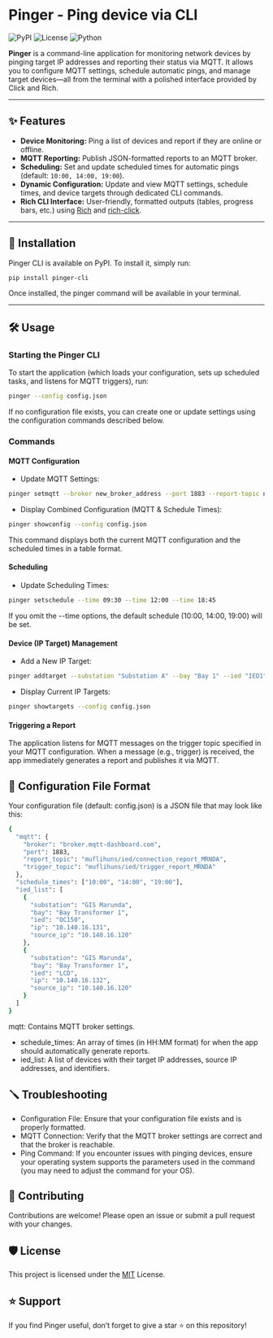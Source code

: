 # Pinger - Ping device via CLI

![PyPI](https://img.shields.io/pypi/v/geetak) ![License](https://img.shields.io/github/license/muflihnurfaizi/geetak) ![Python](https://img.shields.io/badge/python-3.8%2B-blue)

**Pinger** is a command-line application for monitoring network devices by pinging target IP addresses and reporting their status via MQTT. It allows you to configure MQTT settings, schedule automatic pings, and manage target devices—all from the terminal with a polished interface provided by Click and Rich.

---

## ✨ Features

- **Device Monitoring:** Ping a list of devices and report if they are online or offline.
- **MQTT Reporting:** Publish JSON-formatted reports to an MQTT broker.
- **Scheduling:** Set and update scheduled times for automatic pings (default: `10:00, 14:00, 19:00`).
- **Dynamic Configuration:** Update and view MQTT settings, schedule times, and device targets through dedicated CLI commands.
- **Rich CLI Interface:** User-friendly, formatted outputs (tables, progress bars, etc.) using [Rich](https://rich.readthedocs.io/) and [rich-click](https://github.com/RealOrangeOne/rich-click).

---

## 🚀 Installation

Pinger CLI is available on PyPI. To install it, simply run:

```bash
pip install pinger-cli
```

Once installed, the pinger command will be available in your terminal.

---

## 🛠️ Usage

### Starting the Pinger CLI

To start the application (which loads your configuration, sets up scheduled tasks, and listens for MQTT triggers), run:

```bash
pinger --config config.json
```

If no configuration file exists, you can create one or update settings using the configuration commands described below.

### Commands

#### MQTT Configuration
- Update MQTT Settings:

```bash
pinger setmqtt --broker new_broker_address --port 1883 --report-topic new_report_topic --trigger-topic new_trigger_topic
```

- Display Combined Configuration (MQTT & Schedule Times):

```bash
pinger showconfig --config config.json
```

This command displays both the current MQTT configuration and the scheduled times in a table format.

#### Scheduling
- Update Scheduling Times:

```bash
pinger setschedule --time 09:30 --time 12:00 --time 18:45
```

If you omit the --time options, the default schedule (10:00, 14:00, 19:00) will be set.

#### Device (IP Target) Management
- Add a New IP Target:
```bash
pinger addtarget --substation "Substation A" --bay "Bay 1" --ied "IED1" --ip "192.168.1.10" --source-ip "192.168.1.1"
```

- Display Current IP Targets:
```bash
pinger showtargets --config config.json
```


#### Triggering a Report

The application listens for MQTT messages on the trigger topic specified in your MQTT configuration. When a message (e.g., trigger) is received, the app immediately generates a report and publishes it via MQTT.

## 📖 Configuration File Format

Your configuration file (default: config.json) is a JSON file that may look like this:

```bash
{
  "mqtt": {
    "broker": "broker.mqtt-dashboard.com",
    "port": 1883,
    "report_topic": "muflihuns/ied/connection_report_MRNDA",
    "trigger_topic": "muflihuns/ied/trigger_report_MRNDA"
  },
  "schedule_times": ["10:00", "14:00", "19:00"],
  "ied_list": [
    {
      "substation": "GIS Marunda",
      "bay": "Bay Transformer 1",
      "ied": "OC150",
      "ip": "10.140.16.131",
      "source_ip": "10.140.16.120"
    },
    {
      "substation": "GIS Marunda",
      "bay": "Bay Transformer 1",
      "ied": "LCD",
      "ip": "10.140.16.132",
      "source_ip": "10.140.16.120"
    }
  ]
}
```

mqtt: Contains MQTT broker settings.
- schedule_times: An array of times (in HH:MM format) for when the app should automatically generate reports.
- ied_list: A list of devices with their target IP addresses, source IP addresses, and identifiers.

## 🪛 Troubleshooting
- Configuration File: Ensure that your configuration file exists and is properly formatted.
- MQTT Connection: Verify that the MQTT broker settings are correct and that the broker is reachable.
- Ping Command: If you encounter issues with pinging devices, ensure your operating system supports the parameters used in the command (you may need to adjust the command for your OS).

## 🤝 Contributing

Contributions are welcome! Please open an issue or submit a pull request with your changes.

## 🛡️ License

This project is licensed under the [MIT](LICENSE) License.

## ⭐ Support
If you find Pinger useful, don’t forget to give a star ⭐ on this repository!
